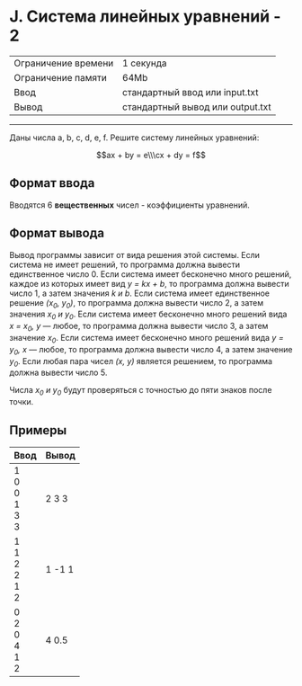# J. Система линейных уравнений - 2

<table>
  <tr>
  	<td>Ограничение времени</td>
  	<td>1 секунда</td>
  </tr>
  <tr>
  	<td>Ограничение памяти</td>
  	<td>64Mb</td>
  </tr>
  <tr>
  	<td>Ввод</td>
  	<td>стандартный ввод или input.txt</td>
  </tr>
  <tr>
  	<td>Вывод</td>
  	<td>стандартный вывод или output.txt</td>
  </tr>
</table>

---
Даны числа a, b, c, d, e, f. Решите систему линейных уравнений:

$$ax + by = e\\\cx + dy = f$$  

## Формат ввода

Вводятся 6 **вещественных** чисел - коэффициенты уравнений.

## Формат вывода

Вывод программы зависит от вида решения этой системы. Если система не имеет решений, то программа должна вывести единственное число 0. Если система имеет бесконечно много решений, каждое из которых имеет вид *y = kx + b*, то программа должна вывести число 1, а затем значения *k и b*. Если система имеет единственное решение *(x<sub>0</sub>, y<sub>0</sub>)*, то программа должна вывести число 2, а затем значения *x<sub>0</sub> и y<sub>0</sub>*. Если система имеет бесконечно много решений вида *x = x<sub>0</sub>, y* — любое, то программа должна вывести число 3, а затем значение *x<sub>0</sub>*. Если система имеет бесконечно много решений вида *y = y<sub>0</sub>, x* — любое, то программа должна вывести число 4, а затем значение *y<sub>0</sub>*. Если любая пара чисел *(x, y)* является решением, то программа должна вывести число 5.

Числа *x<sub>0</sub> и y<sub>0</sub>* будут проверяться с точностью до пяти знаков после точки.

## Примеры

|Ввод|Вывод|
|---|---|
|1<br>0<br>0<br>1<br>3<br>3|2 3 3|
|1<br>1<br>2<br>2<br>1<br>2|1 -1 1|
|0<br>2<br>0<br>4<br>1<br>2|4 0.5|
